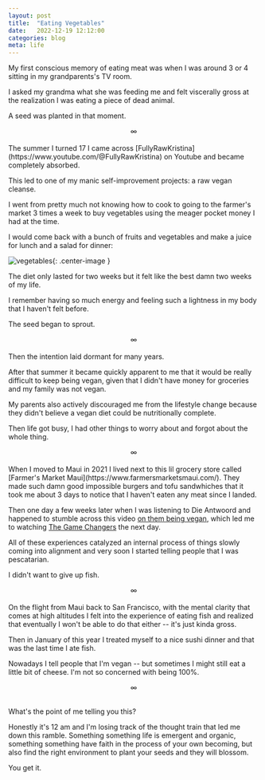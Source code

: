 ```yaml
---
layout: post
title:  "Eating Vegetables"
date:   2022-12-19 12:12:00
categories: blog
meta: life
---
```


My first conscious memory of eating meat was when I was around 3 or 4 sitting in my grandparents's TV room.

I asked my grandma what she was feeding me and felt viscerally gross at the realization I was eating a piece of dead animal.

A seed was planted in that moment.
<br />
<div align="center"> ∞ </div>
<br />
The summer I turned 17 I came across [FullyRawKristina](https://www.youtube.com/@FullyRawKristina) on Youtube and became completely absorbed.

This led to one of my manic self-improvement projects: a raw vegan cleanse.

I went from pretty much not knowing how to cook to going to the farmer's market 3 times a week to buy vegetables using the meager pocket money I had at the time.

I would come back with a bunch of fruits and vegetables and make a juice for lunch and a salad for dinner:

![vegetables](/images/vegetables.png){: .center-image }

The diet only lasted for two weeks but it felt like the best damn two weeks of my life.

I remember having so much energy and feeling such a lightness in my body that I haven't felt before.

The seed began to sprout.
<br />
<div align="center"> ∞ </div>
<br />
Then the intention laid dormant for many years.

After that summer it became quickly apparent to me that it would be really difficult to keep being vegan, given that I didn't have money for groceries and my family was not vegan.

My parents also actively discouraged me from the lifestyle change because they didn't believe a vegan diet could be nutritionally complete.

Then life got busy, I had other things to worry about and forgot about the whole thing.
<br />
<div align="center"> ∞ </div>
<br />
When I moved to Maui in 2021 I lived next to this lil grocery store called [Farmer's Market Maui](https://www.farmersmarketsmaui.com/). They made such damn good impossible burgers and tofu sandwhiches that it took me about 3 days to notice that I haven't eaten any meat since I landed.

Then one day a few weeks later when I was listening to Die Antwoord and happened to stumble across this video [on them being vegan](https://www.youtube.com/watch?v=u8uC0MYBBwY), which led me to watching [The Game Changers](https://www.youtube.com/watch?v=2E_K86jtE58) the next day.

All of these experiences catalyzed an internal process of things slowly coming into alignment and very soon I started telling people that I was pescatarian.

I didn't want to give up fish.
<br />
<div align="center"> ∞ </div>
<br />
On the flight from Maui back to San Francisco, with the mental clarity that comes at high altitudes I felt into the experience of eating fish and realized that eventually I won't be able to do that either -- it's just kinda gross.

Then in January of this year I treated myself to a nice sushi dinner and that was the last time I ate fish.

Nowadays I tell people that I'm vegan -- but sometimes I might still eat a little bit of cheese. I'm not so concerned with being 100%.
<br />
<div align="center"> ∞ </div>
<br />

What's the point of me telling you this?

Honestly it's 12 am and I'm losing track of the thought train that led me down this ramble. Something something life is emergent and organic, something something have faith in the process of your own becoming, but also find the right environment to plant your seeds and they will blossom.

You get it.
